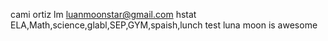 cami ortiz lm
luanmoonstar@gmail.com
hstat
ELA,Math,science,glabl,SEP,GYM,spaish,lunch
test
luna moon is awesome
